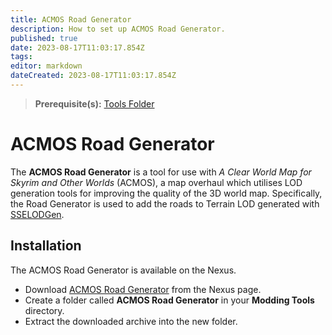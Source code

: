 ```yaml
---
title: ACMOS Road Generator
description: How to set up ACMOS Road Generator.
published: true
date: 2023-08-17T11:03:17.854Z
tags: 
editor: markdown
dateCreated: 2023-08-17T11:03:17.854Z
---
```


> **Prerequisite(s):** [Tools Folder](/tools/tools-folder)

# ACMOS Road Generator

The **ACMOS Road Generator** is a tool for use with *A Clear World Map for Skyrim and Other Worlds* (ACMOS), a map overhaul which utilises LOD generation tools for improving the quality of the 3D world map. Specifically, the Road Generator is used to add the roads to Terrain LOD generated with [SSELODGen](/tools/sselodgen).

## Installation

The ACMOS Road Generator is available on the Nexus.

- Download [ACMOS Road Generator](https://www.nexusmods.com/skyrimspecialedition/mods/79205?tab=files) from the Nexus page.
- Create a folder called **ACMOS Road Generator** in your **Modding Tools** directory.
- Extract the downloaded archive into the new folder.